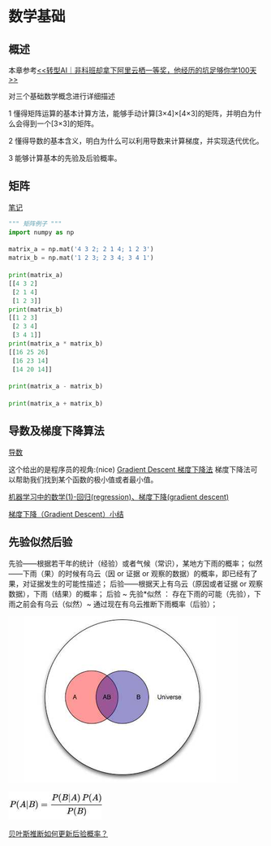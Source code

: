 # 数学基础

## 概述

本章参考[<<转型AI｜非科班却拿下阿里云栖一等奖，他经历的坑足够你学100天>>](https://www.toutiao.com/i6488554603049648654/)

对三个基础数学概念进行详细描述

 1 懂得矩阵运算的基本计算方法，能够手动计算[3×4]×[4×3]的矩阵，并明白为什么会得到一个[3×3]的矩阵。

 2 懂得导数的基本含义，明白为什么可以利用导数来计算梯度，并实现迭代优化。

 3 能够计算基本的先验及后验概率。

## 矩阵

[笔记](./线性代数.md)

```python
""" 矩阵例子 """
import numpy as np

matrix_a = np.mat('4 3 2; 2 1 4; 1 2 3')
matrix_b = np.mat('1 2 3; 2 3 4; 3 4 1')

print(matrix_a)
[[4 3 2]
 [2 1 4]
 [1 2 3]]
print(matrix_b)
[[1 2 3]
 [2 3 4]
 [3 4 1]]
print(matrix_a * matrix_b)
[[16 25 26]
 [16 23 14]
 [14 20 14]]

print(matrix_a - matrix_b)

print(matrix_a + matrix_b)

```

## 导数及梯度下降算法

[导数](https://zh.wikipedia.org/wiki/%E5%AF%BC%E6%95%B0#.E5.AF.BC.E6.95.B0.E7.9A.84.E8.AE.B0.E6.B3.95)

这个给出的是程序员的视角:(nice)
[Gradient Descent 梯度下降法](https://ctmakro.github.io/site/on_learning/gd.html)
梯度下降法可以帮助我们找到某个函数的极小值或者最小值。

[机器学习中的数学(1)-回归(regression)、梯度下降(gradient descent)](http://www.cnblogs.com/LeftNotEasy/archive/2010/12/05/mathmatic_in_machine_learning_1_regression_and_gradient_descent.html)

[梯度下降（Gradient Descent）小结](https://www.cnblogs.com/pinard/p/5970503.html)

## 先验似然后验

  先验——根据若干年的统计（经验）或者气候（常识），某地方下雨的概率；
  似然——下雨（果）的时候有乌云（因 or 证据 or 观察的数据）的概率，即已经有了果，对证据发生的可能性描述；
  后验——根据天上有乌云（原因或者证据 or 观察数据），下雨（结果）的概率；
  后验 ~ 先验*似然 ： 存在下雨的可能（先验），下雨之前会有乌云（似然）~ 通过现在有乌云推断下雨概率（后验）；

![先验似然后验](./images/先验.jpg)

![先验似然后验2](./images/先验2.jpg)

[贝叶斯推断如何更新后验概率？](https://www.zhihu.com/question/27398304)



